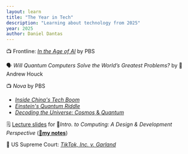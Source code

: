 ```yaml
---
layout: learn
title: "The Year in Tech"
description: "Learning about technology from 2025"
year: 2025
author: Daniel Dantas
---
```






📺 Frontline: [_In the Age of AI_](https://www.youtube.com/watch?v=5dZ_lvDgevk) by PBS <!-- 3/1/2025 -->

🗣️ _Will Quantum Computers Solve the World’s Greatest Problems?_ by 🐯Andrew Houck <!-- 3/1/2025 -->

📺 _Nova_ by PBS
- [*Inside China's Tech Boom*](https://www.pbs.org/wgbh/nova/video/inside-chinas-tech-boom/) <!--2-16-2025 --> 
- [*Einstein's Quantum Riddle*](https://www.youtube.com/watch?v=068rdc75mHM) <!-- 2/4/2025 --> 
- [*Decoding the Universe: Cosmos* & *Quantum*](https://www.pbs.org/wgbh/nova/series/decoding-the-universe/) <!-- 2/3/2025 -->

🗒️ [Lecture slides](https://www.cs.cornell.edu/courses/cs1110/2024fa/) for 🐻*Intro. to Computing: A Design & Development Perspective* (**[🌆my notes](https://dantasfiles.com/2024/12/06/notes-on-cornell-cs-1110.html)**) <!-- 2/4/2025 -->

📄 US Supreme Court: _[TikTok, Inc. v. Garland](https://www.supremecourt.gov/opinions/24pdf/24-656_ca7d.pdf)_ <!-- 01/18/2025 -->
